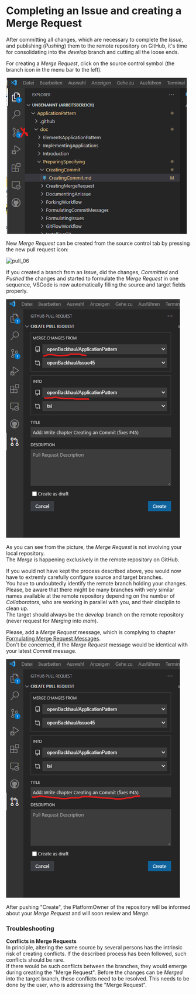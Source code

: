 # Completing an Issue and creating a Merge Request

After committing all changes, which are necessary to complete the _Issue_, and publishing (_Pushing_) them to the remote repository on GitHub, it's time for consolidating into the _develop_ branch and cutting all the loose ends.

For creating a _Merge Request_, click on the source control symbol (the branch icon in the menu bar to the left).  

![RequestingMerge1](./pictures/RequestingMerge_01.png)  

New _Merge Request_ can be created from the source control tab by pressing the new pull request icon:  

![pull_06](https://user-images.githubusercontent.com/57349523/152344768-12c76921-c38e-4701-a1bd-3b76e8b90d64.jpg)

If you created a branch from an _Issue_, did the changes, _Committed_ and _Pushed_ the changes and started to formulate the _Merge Request_ in one sequence, VSCode is now automatically filling the source and target fields properly.  

![RequestingMerge5](./pictures/RequestingMerge_05.png)  

As you can see from the picture, the _Merge Request_ is not involving your local repository.  
The _Merge_ is happening exclusively in the remote repository on GitHub.  

If you would not have kept the process described above, you would now have to extremly carefully configure source and target branches.  
You have to undoubtedly identify the remote branch holding your changes.  
Please, be aware that there might be many branches with very similar names available at the remote repository depending on the number of _Collaborators_, who are working in parallel with you, and their disciplin to clean up.  
The target should always be the _develop_ branch on the remote repository (never request for _Merging_ into _main_).

Please, add a _Merge Request_ message, which is complying to chapter [Formulating Merge Request Messages](../FormulatingCommitMessages/FormulatingCommitMessages.md).  
Don't be concerned, if the _Merge Request_ message would be identical with your latest _Commit_ message.

![RequestingMerge6](./pictures/RequestingMerge_06.png)  

After pushing "Create", the PlatformOwner of the repository will be informed about your _Merge Request_ and will soon review and _Merge_.

### Troubleshooting

**Conflicts in Merge Requests**  
In principle, altering the same source by several persons has the intrinsic risk of creating conflicts. If the described process has been followed, such conflicts should be rare.  
If there would be such conflicts between the branches, they would emerge during creating the "Merge Request". Before the changes can be _Merged_ into the target branch, these conflicts need to be resolved. This needs to be done by the user, who is addressing the "Merge Request".
